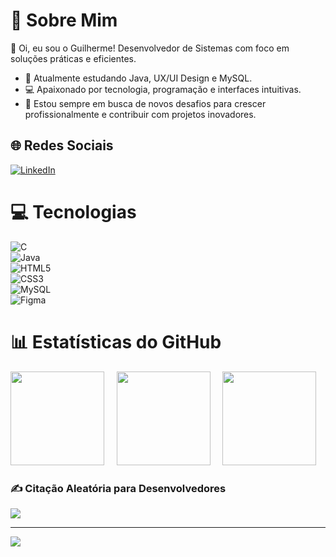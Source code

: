 # 💫 Sobre Mim  
👋 Oi, eu sou o Guilherme! Desenvolvedor de Sistemas com foco em soluções práticas e eficientes.

- 🌱 Atualmente estudando Java, UX/UI Design e MySQL.  
- 💻 Apaixonado por tecnologia, programação e interfaces intuitivas.  
- 🚀 Estou sempre em busca de novos desafios para crescer profissionalmente e contribuir com projetos inovadores.

## 🌐 Redes Sociais  
[![LinkedIn](https://img.shields.io/badge/LinkedIn-%230077B5.svg?style=for-the-badge&logo=linkedin&logoColor=white)](https://www.linkedin.com/in/guilherme-fonseca-4386b2357/)



# 💻 Tecnologias  
![C](https://img.shields.io/badge/c-%2300599C.svg?style=for-the-badge&logo=c&logoColor=white)  
![Java](https://img.shields.io/badge/java-%23ED8B00.svg?style=for-the-badge&logo=openjdk&logoColor=white)  
![HTML5](https://img.shields.io/badge/html5-%23E34F26.svg?style=for-the-badge&logo=html5&logoColor=white)  
![CSS3](https://img.shields.io/badge/css3-%231572B6.svg?style=for-the-badge&logo=css3&logoColor=white)  
![MySQL](https://img.shields.io/badge/mysql-4479A1.svg?style=for-the-badge&logo=mysql&logoColor=white)  
![Figma](https://img.shields.io/badge/figma-%23F24E1E.svg?style=for-the-badge&logo=figma&logoColor=white)
 
# 📊 Estatísticas do GitHub  
<img src="https://github-readme-stats.vercel.app/api?username=guylhermezxs&theme=dark&hide_border=false&include_all_commits=true&count_private=false" height="150" /> &nbsp;&nbsp;&nbsp;
<img src="https://nirzak-streak-stats.vercel.app/?user=guylhermezxs&theme=dark&hide_border=false" height="150" /> &nbsp;&nbsp;&nbsp;
<img src="https://github-readme-stats.vercel.app/api/top-langs/?username=guylhermezxs&theme=dark&hide_border=false&include_all_commits=true&count_private=false&layout=compact" height="150" />


### ✍️ Citação Aleatória para Desenvolvedores  
![](https://quotes-github-readme.vercel.app/api?type=horizontal&theme=dark)



---

[![](https://visitcount.itsvg.in/api?id=guylhermezxs&icon=0&color=0)](https://visitcount.itsvg.in)  
<!-- Criado com orgulho pelo GPRM ( https://gprm.itsvg.in ) -->
